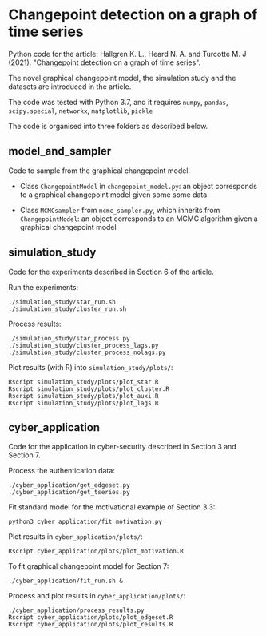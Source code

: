 
# Changepoint detection on a graph of time series

Python code for the article: Hallgren K. L., Heard N. A. and Turcotte M. J (2021). "Changepoint detection on a graph of time series".

The novel graphical changepoint model, the simulation study and the datasets are introduced in the article.

The code was tested with Python 3.7, and it requires `numpy`, `pandas`, `scipy.special`, `networkx`, `matplotlib`, `pickle` 

The code is organised into three folders as described below.


## model_and_sampler

Code to sample from the graphical changepoint model. 

* Class `ChangepointModel` in `changepoint_model.py`: an object corresponds to a graphical changepoint model given some some data.

* Class `MCMCsampler` from `mcmc_sampler.py`, which inherits from `ChangepointModel`: an object corresponds to an MCMC algorithm given a graphical changepoint model


## simulation_study

Code for the experiments described in Section 6 of the article. 

Run the experiments:
```
./simulation_study/star_run.sh
./simulation_study/cluster_run.sh
```

Process results:
```
./simulation_study/star_process.py
./simulation_study/cluster_process_lags.py
./simulation_study/cluster_process_nolags.py
```

Plot results (with R) into `simulation_study/plots/`:
```
Rscript simulation_study/plots/plot_star.R
Rscript simulation_study/plots/plot_cluster.R
Rscript simulation_study/plots/plot_auxi.R
Rscript simulation_study/plots/plot_lags.R
```

## cyber_application

Code for the application in cyber-security described in Section 3 and Section 7. 

Process the authentication data: 
```
./cyber_application/get_edgeset.py
./cyber_application/get_tseries.py
```

Fit standard model for the motivational example of Section 3.3: 
```
python3 cyber_application/fit_motivation.py
```

Plot results in `cyber_application/plots/`:
```
Rscript cyber_application/plots/plot_motivation.R
```

To fit graphical changepoint model for Section 7:
```
./cyber_application/fit_run.sh &
```

Process and plot results in `cyber_application/plots/`:
```
./cyber_application/process_results.py 
Rscript cyber_application/plots/plot_edgeset.R
Rscript cyber_application/plots/plot_results.R
```
